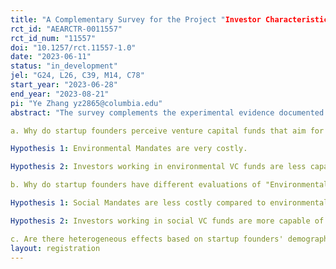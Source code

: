 ```yaml
---
title: "A Complementary Survey for the Project "Investor Characteristics and Startups Decision""
rct_id: "AEARCTR-0011557"
rct_id_num: "11557"
doi: "10.1257/rct.11557-1.0"
date: "2023-06-11"
status: "in_development"
jel: "G24, L26, C39, M14, C78"
start_year: "2023-06-28"
end_year: "2023-08-21"
pi: "Ye Zhang yz2865@columbia.edu"
abstract: "The survey complements the experimental evidence documented in the paper "Does ESG Investing Help Venture Capital Funds Attract Startups? Experimental Evidence". It aims to answer the following questions:
a. Why do startup founders perceive venture capital funds that aim for positive environmental impact (i.e., "Environmental VC Funds") are less likely to help them generate profits?
Hypothesis 1: Environmental Mandates are very costly.
Hypothesis 2: Investors working in environmental VC funds are less capable of helping startups to generate profits due to expertise or network.
b. Why do startup founders have different evaluations of "Environmental VC Funds" and "Social VC Funds" ("Social VC Funds" refer to VC funds that aim for positive social impact)
Hypothesis 1: Social Mandates are less costly compared to environmental mandates.
Hypothesis 2: Investors working in social VC funds are more capable of helping startups generate profits than investors working in environmental VC funds.
c. Are there heterogeneous effects based on startup founders' demographic information?"
layout: registration
---
```


